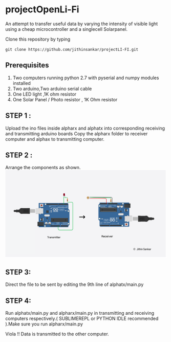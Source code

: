 # projectOpenLi-Fi

An attempt to transfer useful data by varying the intensity of visible light using a cheap microcontroller and a singlecell Solarpanel.

Clone this repository by typing

`git clone https://github.com/jithinsankar/projectLI-FI.git`

## Prerequisites
1. Two computers running python 2.7 with pyserial and numpy modules installed
2. Two arduino,Two arduino serial cable
3. One LED light ,1K ohm resistor
4. One Solar Panel / Photo resistor , 1K Ohm resistor

## STEP 1 : 
Upload the ino files inside alpharx and alphatx into corresponding receiving and transmitting arduino boards
Copy the alpharx folder to receiver computer and alphax to transmitting computer.

## STEP 2 : 
Arrange the components as shown.
![alt text](/Diagram.png)

## STEP 3:
Direct the file to be sent by editing the 9th line of alphatx/main.py

## STEP 4:
Run alphatx/main.py and alpharx/main.py in transmitting and receiving computers respectively.( SUBLIMEREPL or PYTHON IDLE recommended ).Make sure you run alpharx/main.py

Viola !! Data is transmitted to the other computer. 

